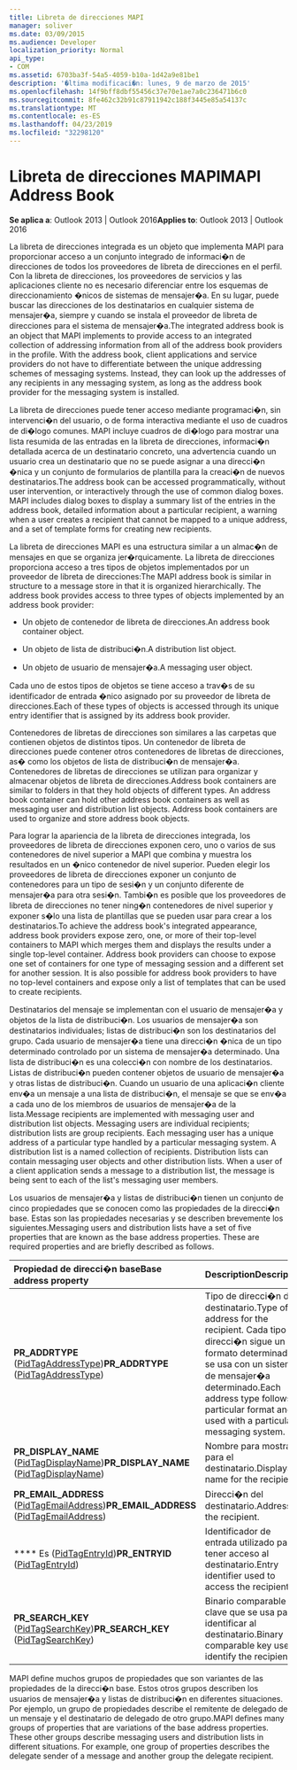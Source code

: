 ```yaml
---
title: Libreta de direcciones MAPI
manager: soliver
ms.date: 03/09/2015
ms.audience: Developer
localization_priority: Normal
api_type:
- COM
ms.assetid: 6703ba3f-54a5-4059-b10a-1d42a9e81be1
description: '�ltima modificaci�n: lunes, 9 de marzo de 2015'
ms.openlocfilehash: 14f9bff8dbf55456c37e70e1ae7a0c236471b6c0
ms.sourcegitcommit: 8fe462c32b91c87911942c188f3445e85a54137c
ms.translationtype: MT
ms.contentlocale: es-ES
ms.lasthandoff: 04/23/2019
ms.locfileid: "32298120"
---
```

# <a name="mapi-address-book"></a><span data-ttu-id="dfa3c-103">Libreta de direcciones MAPI</span><span class="sxs-lookup"><span data-stu-id="dfa3c-103">MAPI Address Book</span></span>

  
  
<span data-ttu-id="dfa3c-104">**Se aplica a**: Outlook 2013 | Outlook 2016</span><span class="sxs-lookup"><span data-stu-id="dfa3c-104">**Applies to**: Outlook 2013 | Outlook 2016</span></span> 
  
<span data-ttu-id="dfa3c-p101">La libreta de direcciones integrada es un objeto que implementa MAPI para proporcionar acceso a un conjunto integrado de informaci�n de direcciones de todos los proveedores de libreta de direcciones en el perfil. Con la libreta de direcciones, los proveedores de servicios y las aplicaciones cliente no es necesario diferenciar entre los esquemas de direccionamiento �nicos de sistemas de mensajer�a. En su lugar, puede buscar las direcciones de los destinatarios en cualquier sistema de mensajer�a, siempre y cuando se instala el proveedor de libreta de direcciones para el sistema de mensajer�a.</span><span class="sxs-lookup"><span data-stu-id="dfa3c-p101">The integrated address book is an object that MAPI implements to provide access to an integrated collection of addressing information from all of the address book providers in the profile. With the address book, client applications and service providers do not have to differentiate between the unique addressing schemes of messaging systems. Instead, they can look up the addresses of any recipients in any messaging system, as long as the address book provider for the messaging system is installed.</span></span>
  
<span data-ttu-id="dfa3c-p102">La libreta de direcciones puede tener acceso mediante programaci�n, sin intervenci�n del usuario, o de forma interactiva mediante el uso de cuadros de di�logo comunes. MAPI incluye cuadros de di�logo para mostrar una lista resumida de las entradas en la libreta de direcciones, informaci�n detallada acerca de un destinatario concreto, una advertencia cuando un usuario crea un destinatario que no se puede asignar a una direcci�n �nica y un conjunto de formularios de plantilla para la creaci�n de nuevos destinatarios.</span><span class="sxs-lookup"><span data-stu-id="dfa3c-p102">The address book can be accessed programmatically, without user intervention, or interactively through the use of common dialog boxes. MAPI includes dialog boxes to display a summary list of the entries in the address book, detailed information about a particular recipient, a warning when a user creates a recipient that cannot be mapped to a unique address, and a set of template forms for creating new recipients.</span></span>
  
<span data-ttu-id="dfa3c-p103">La libreta de direcciones MAPI es una estructura similar a un almac�n de mensajes en que se organiza jer�rquicamente. La libreta de direcciones proporciona acceso a tres tipos de objetos implementados por un proveedor de libreta de direcciones:</span><span class="sxs-lookup"><span data-stu-id="dfa3c-p103">The MAPI address book is similar in structure to a message store in that it is organized hierarchically. The address book provides access to three types of objects implemented by an address book provider:</span></span>
  
- <span data-ttu-id="dfa3c-112">Un objeto de contenedor de libreta de direcciones.</span><span class="sxs-lookup"><span data-stu-id="dfa3c-112">An address book container object.</span></span>
    
- <span data-ttu-id="dfa3c-113">Un objeto de lista de distribuci�n.</span><span class="sxs-lookup"><span data-stu-id="dfa3c-113">A distribution list object.</span></span>
    
- <span data-ttu-id="dfa3c-114">Un objeto de usuario de mensajer�a.</span><span class="sxs-lookup"><span data-stu-id="dfa3c-114">A messaging user object.</span></span>
    
<span data-ttu-id="dfa3c-115">Cada uno de estos tipos de objetos se tiene acceso a trav�s de su identificador de entrada �nico asignado por su proveedor de libreta de direcciones.</span><span class="sxs-lookup"><span data-stu-id="dfa3c-115">Each of these types of objects is accessed through its unique entry identifier that is assigned by its address book provider.</span></span> 
  
<span data-ttu-id="dfa3c-p104">Contenedores de libretas de direcciones son similares a las carpetas que contienen objetos de distintos tipos. Un contenedor de libreta de direcciones puede contener otros contenedores de libretas de direcciones, as� como los objetos de lista de distribuci�n de mensajer�a. Contenedores de libretas de direcciones se utilizan para organizar y almacenar objetos de libreta de direcciones.</span><span class="sxs-lookup"><span data-stu-id="dfa3c-p104">Address book containers are similar to folders in that they hold objects of different types. An address book container can hold other address book containers as well as messaging user and distribution list objects. Address book containers are used to organize and store address book objects.</span></span>
  
<span data-ttu-id="dfa3c-p105">Para lograr la apariencia de la libreta de direcciones integrada, los proveedores de libreta de direcciones exponen cero, uno o varios de sus contenedores de nivel superior a MAPI que combina y muestra los resultados en un �nico contenedor de nivel superior. Pueden elegir los proveedores de libreta de direcciones exponer un conjunto de contenedores para un tipo de sesi�n y un conjunto diferente de mensajer�a para otra sesi�n. Tambi�n es posible que los proveedores de libreta de direcciones no tener ning�n contenedores de nivel superior y exponer s�lo una lista de plantillas que se pueden usar para crear a los destinatarios.</span><span class="sxs-lookup"><span data-stu-id="dfa3c-p105">To achieve the address book's integrated appearance, address book providers expose zero, one, or more of their top-level containers to MAPI which merges them and displays the results under a single top-level container. Address book providers can choose to expose one set of containers for one type of messaging session and a different set for another session. It is also possible for address book providers to have no top-level containers and expose only a list of templates that can be used to create recipients.</span></span>
  
<span data-ttu-id="dfa3c-p106">Destinatarios del mensaje se implementan con el usuario de mensajer�a y objetos de la lista de distribuci�n. Los usuarios de mensajer�a son destinatarios individuales; listas de distribuci�n son los destinatarios del grupo. Cada usuario de mensajer�a tiene una direcci�n �nica de un tipo determinado controlado por un sistema de mensajer�a determinado. Una lista de distribuci�n es una colecci�n con nombre de los destinatarios. Listas de distribuci�n pueden contener objetos de usuario de mensajer�a y otras listas de distribuci�n. Cuando un usuario de una aplicaci�n cliente env�a un mensaje a una lista de distribuci�n, el mensaje se que se env�a a cada uno de los miembros de usuarios de mensajer�a de la lista.</span><span class="sxs-lookup"><span data-stu-id="dfa3c-p106">Message recipients are implemented with messaging user and distribution list objects. Messaging users are individual recipients; distribution lists are group recipients. Each messaging user has a unique address of a particular type handled by a particular messaging system. A distribution list is a named collection of recipients. Distribution lists can contain messaging user objects and other distribution lists. When a user of a client application sends a message to a distribution list, the message is being sent to each of the list's messaging user members.</span></span> 
  
<span data-ttu-id="dfa3c-p107">Los usuarios de mensajer�a y listas de distribuci�n tienen un conjunto de cinco propiedades que se conocen como las propiedades de la direcci�n base. Estas son las propiedades necesarias y se describen brevemente los siguientes.</span><span class="sxs-lookup"><span data-stu-id="dfa3c-p107">Messaging users and distribution lists have a set of five properties that are known as the base address properties. These are required properties and are briefly described as follows.</span></span>
  
|<span data-ttu-id="dfa3c-130">**Propiedad de direcci�n base**</span><span class="sxs-lookup"><span data-stu-id="dfa3c-130">**Base address property**</span></span>|<span data-ttu-id="dfa3c-131">**Description**</span><span class="sxs-lookup"><span data-stu-id="dfa3c-131">**Description**</span></span>|
|:-----|:-----|
|<span data-ttu-id="dfa3c-132">**PR_ADDRTYPE** ([PidTagAddressType](pidtagaddresstype-canonical-property.md))</span><span class="sxs-lookup"><span data-stu-id="dfa3c-132">**PR_ADDRTYPE** ([PidTagAddressType](pidtagaddresstype-canonical-property.md))</span></span>  <br/> |<span data-ttu-id="dfa3c-133">Tipo de direcci�n del destinatario.</span><span class="sxs-lookup"><span data-stu-id="dfa3c-133">Type of address for the recipient.</span></span> <span data-ttu-id="dfa3c-134">Cada tipo de direcci�n sigue un formato determinado y se usa con un sistema de mensajer�a determinado.</span><span class="sxs-lookup"><span data-stu-id="dfa3c-134">Each address type follows a particular format and is used with a particular messaging system.</span></span>  <br/> |
|<span data-ttu-id="dfa3c-135">**PR_DISPLAY_NAME** ([PidTagDisplayName](pidtagdisplayname-canonical-property.md))</span><span class="sxs-lookup"><span data-stu-id="dfa3c-135">**PR_DISPLAY_NAME** ([PidTagDisplayName](pidtagdisplayname-canonical-property.md))</span></span>  <br/> |<span data-ttu-id="dfa3c-136">Nombre para mostrar para el destinatario.</span><span class="sxs-lookup"><span data-stu-id="dfa3c-136">Displayable name for the recipient.</span></span>  <br/> |
|<span data-ttu-id="dfa3c-137">**PR_EMAIL_ADDRESS** ([PidTagEmailAddress](pidtagemailaddress-canonical-property.md))</span><span class="sxs-lookup"><span data-stu-id="dfa3c-137">**PR_EMAIL_ADDRESS** ([PidTagEmailAddress](pidtagemailaddress-canonical-property.md))</span></span>  <br/> |<span data-ttu-id="dfa3c-138">Direcci�n del destinatario.</span><span class="sxs-lookup"><span data-stu-id="dfa3c-138">Address of the recipient.</span></span>  <br/> |
|<span data-ttu-id="dfa3c-139">\*\*\*\* Es ([PidTagEntryId](pidtagentryid-canonical-property.md))</span><span class="sxs-lookup"><span data-stu-id="dfa3c-139">**PR_ENTRYID** ([PidTagEntryId](pidtagentryid-canonical-property.md))</span></span>  <br/> |<span data-ttu-id="dfa3c-140">Identificador de entrada utilizado para tener acceso al destinatario.</span><span class="sxs-lookup"><span data-stu-id="dfa3c-140">Entry identifier used to access the recipient.</span></span>  <br/> |
|<span data-ttu-id="dfa3c-141">**PR_SEARCH_KEY** ([PidTagSearchKey](pidtagsearchkey-canonical-property.md))</span><span class="sxs-lookup"><span data-stu-id="dfa3c-141">**PR_SEARCH_KEY** ([PidTagSearchKey](pidtagsearchkey-canonical-property.md))</span></span>  <br/> |<span data-ttu-id="dfa3c-142">Binario comparable clave que se usa para identificar al destinatario.</span><span class="sxs-lookup"><span data-stu-id="dfa3c-142">Binary comparable key used to identify the recipient.</span></span>  <br/> |
   
<span data-ttu-id="dfa3c-p109">MAPI define muchos grupos de propiedades que son variantes de las propiedades de la direcci�n base. Estos otros grupos describen los usuarios de mensajer�a y listas de distribuci�n en diferentes situaciones. Por ejemplo, un grupo de propiedades describe el remitente de delegado de un mensaje y el destinatario de delegado de otro grupo.</span><span class="sxs-lookup"><span data-stu-id="dfa3c-p109">MAPI defines many groups of properties that are variations of the base address properties. These other groups describe messaging users and distribution lists in different situations. For example, one group of properties describes the delegate sender of a message and another group the delegate recipient.</span></span>
  

